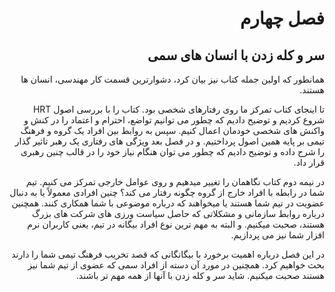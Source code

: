 <div dir="rtl">

# فصل چهارم

## سر و کله زدن با انسان های سمی

همانطور که اولین جمله کتاب نیز بیان کرد، دشوارترین قسمت کار مهندسی، انسان ها هستند. 

تا اینجای کتاب تمرکز ما روی رفتارهای شخصی بود. کتاب را با بررسی اصول HRT شروع کردیم و توضیح دادیم که چطور می توانیم تواضع، احترام و اعتماد را در کنش و واکنش های شخصی خودمان اعمال کنیم. سپس به روابط بین افراد یک گروه و فرهنگ تیمی بر پایه همین اصول پرداختیم. و در فصل بعد ویژگی های رفتاری یک رهبر تاثیر گذار را شرح داده و توضیح دادیم که چطور می توان هنگام نیاز خود را در قالب چنین رهبری قرار داد. 

در نیمه دوم کتاب نگاهمان را تغییر میدهیم و روی عوامل خارجی تمرکز می کنیم. تیم شما در رابطه با افراد خارج از گروه چگونه رفتار می کند؟ چنین افرادی معمولاً یا به دنبال عضویت در تیم شما هستند یا میخواهند که درباره موضوعی با شما همکاری کنند. همچنین درباره روابط سازمانی و مشکلاتی که حاصل سیاست ورزی های شرکت های بزرگ هستند، صحبت میکنیم. و البته به مهم ترین نوع افراد بیگانه در تیم، یعنی کاربران نرم افزار شما نیز می پردازیم. 

در این فصل درباره اهمیت برخورد با بیگانگانی که قصد تخریب فرهنگ تیمی شما را دارند بحث خواهیم کرد. همچنین در مورد آن دسته از افراد سمی که عضوی از تیم شما نیز هستند صحبت میکنیم. شاید سر و کله زدن با آنها از همه مهم تر باشند. 


</div>
